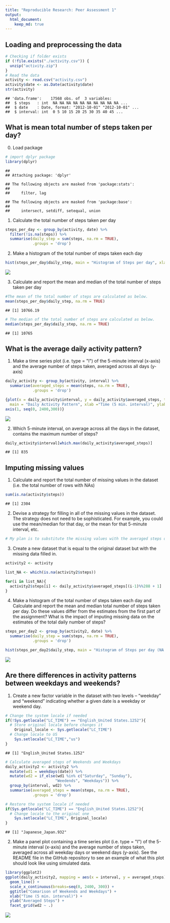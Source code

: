 ```yaml
---
title: "Reproducible Research: Peer Assessment 1"
output: 
  html_document:
    keep_md: true
---
```



## Loading and preprocessing the data

```r
# Checking if folder exists
if (!file.exists("./activity.csv")) { 
  unzip("activity.zip") 
}
# Read the data
activity <- read.csv("activity.csv")
activity$date <- as.Date(activity$date)
str(activity)
```

```
## 'data.frame':	17568 obs. of  3 variables:
##  $ steps   : int  NA NA NA NA NA NA NA NA NA NA ...
##  $ date    : Date, format: "2012-10-01" "2012-10-01" ...
##  $ interval: int  0 5 10 15 20 25 30 35 40 45 ...
```
## What is mean total number of steps taken per day?

0. Load package

```r
# import dplyr package
library(dplyr)
```

```
## 
## Attaching package: 'dplyr'
```

```
## The following objects are masked from 'package:stats':
## 
##     filter, lag
```

```
## The following objects are masked from 'package:base':
## 
##     intersect, setdiff, setequal, union
```

1. Calculate the total number of steps taken per day

```r
steps_per_day <- group_by(activity, date) %>% 
  filter(!is.na(steps)) %>% 
  summarise(daily_step = sum(steps, na.rm = TRUE), 
            .groups = 'drop') 
```

2. Make a histogram of the total number of steps taken each day

```r
hist(steps_per_day$daily_step, main = "Histogram of Steps per day", xlab = "Step range")
```

![](PA1_template_files/figure-html/unnamed-chunk-3-1.png)<!-- -->

3. Calculate and report the mean and median of the total number of steps taken per day

```r
#The mean of the total number of steps are calculated as below.
mean(steps_per_day$daily_step, na.rm = TRUE)
```

```
## [1] 10766.19
```

```r
# The median of the total number of steps are calculated as below.
median(steps_per_day$daily_step, na.rm = TRUE)
```

```
## [1] 10765
```

## What is the average daily activity pattern?

1. Make a time series plot (i.e. type = "l") of the 5-minute interval (x-axis) and the average number of steps taken, averaged across all days (y-axis)

```r
daily_activity <- group_by(activity, interval) %>% 
  summarise(averaged_steps = mean(steps, na.rm = TRUE),
            .groups = 'drop')

{plot(x = daily_activity$interval, y = daily_activity$averaged_steps, type ="l",
  main = "Daily Activity Pattern", xlab ="Time (5 min. interval)", ylab = "Average steps",  xaxt="none")
axis(1, seq(0, 2400,300))}
```

![](PA1_template_files/figure-html/unnamed-chunk-5-1.png)<!-- -->

2. Which 5-minute interval, on average across all the days in the dataset, contains the maximum number of steps?


```r
daily_activity$interval[which.max(daily_activity$averaged_steps)]
```

```
## [1] 835
```

## Imputing missing values

1. Calculate and report the total number of missing values in the dataset (i.e. the total number of rows with NAs)

```r
sum(is.na(activity$steps))
```

```
## [1] 2304
```

2. Devise a strategy for filling in all of the missing values in the dataset. The strategy does not need to be sophisticated. For example, you could use the mean/median for that day, or the mean for that 5-minute interval, etc.

```r
# My plan is to substitute the missing values with the averaged steps of the same time periods calculated above as the daily activity pattern.
```

3. Create a new dataset that is equal to the original dataset but with the missing data filled in.


```r
activity2 <- activity

list_NA <- which(is.na(activity2$steps))

for(i in list_NA){
  activity2$steps[i] <- daily_activity$averaged_steps[(i-1)%%288 + 1]
}
```

4. Make a histogram of the total number of steps taken each day and Calculate and report the mean and median total number of steps taken per day. Do these values differ from the estimates from the first part of the assignment? What is the impact of imputing missing data on the estimates of the total daily number of steps?


```r
steps_per_day2 <- group_by(activity2, date) %>% 
  summarise(daily_step = sum(steps, na.rm = TRUE), 
            .groups = 'drop') 

hist(steps_per_day2$daily_step, main = "Histogram of Steps per day (NA's are imputed)", xlab = "Step range")
```

![](PA1_template_files/figure-html/unnamed-chunk-8-1.png)<!-- -->

## Are there differences in activity patterns between weekdays and weekends?

1. Create a new factor variable in the dataset with two levels – “weekday” and “weekend” indicating whether a given date is a weekday or weekend day.

```r
# Change the system locale if needed
if(!Sys.getlocale("LC_TIME") == "English_United States.1252"){
  # Store original locale before changes it
    Original_locale <- Sys.getlocale("LC_TIME")
  # Change locale to US
    Sys.setlocale("LC_TIME","us")
}
```

```
## [1] "English_United States.1252"
```

```r
# Calculate averaged steps of Weekends and Weekdays
daily_activity2 <- activity2 %>% 
  mutate(wd1 = weekdays(date)) %>% 
  mutate(wd2 = if_else(wd1 %in% c("Saturday", "Sunday"),
                      "Weedends", "Weekdays")) %>% 
  group_by(interval, wd2) %>% 
  summarise(averaged_steps = mean(steps, na.rm = TRUE),
            .groups = 'drop')

# Restore the system locale if needed
if(Sys.getlocale("LC_TIME") == "English_United States.1252"){
  # Change locale to the original one
    Sys.setlocale("LC_TIME", Original_locale)
}
```

```
## [1] "Japanese_Japan.932"
```

2. Make a panel plot containing a time series plot (i.e. type = "l") of the 5-minute interval (x-axis) and the average number of steps taken, averaged across all weekday days or weekend days (y-axis). See the README file in the GitHub repository to see an example of what this plot should look like using simulated data.


```r
library(ggplot2)
ggplot(daily_activity2, mapping = aes(x = interval, y = averaged_steps)) +
  geom_line() + 
  scale_x_continuous(breaks=seq(0, 2400, 300)) +
  ggtitle("Comarison of Weekends and Weekdays") +
  xlab("Time (5 min. interval)") + 
  ylab("Averaged Steps") +
  facet_grid(wd2 ~ .)
```

![](PA1_template_files/figure-html/unnamed-chunk-9-1.png)<!-- -->

